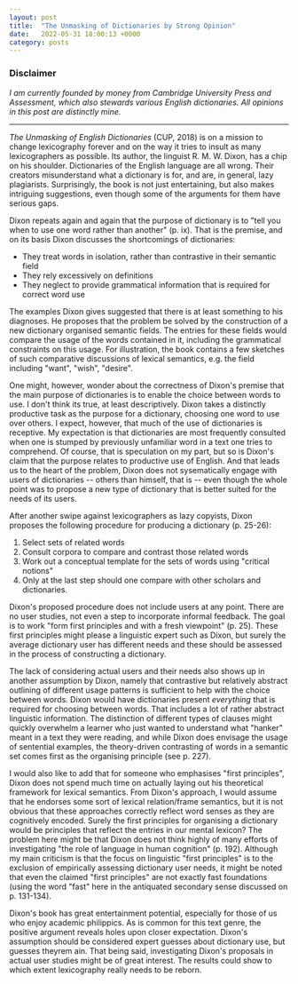 ```yaml
---
layout: post
title:  "The Unmasking of Dictionaries by Strong Opinion"
date:   2022-05-31 18:00:13 +0000
category: posts
---
```


### Disclaimer

_I am currently founded by money from Cambridge University Press and Assessment, which also stewards various English dictionaries. All opinions in this post are distinctly mine._

---


_The Unmasking of English Dictionaries_ (CUP, 2018) is on a mission to change lexicography forever and on the way it tries to insult as many lexicographers as possible. Its author, the linguist R. M. W. Dixon, has a chip on his shoulder. Dictionaries of the English language are all wrong. Their creators misunderstand what a dictionary is for, and are, in general, lazy plagiarists. Surprisingly, the book is not just entertaining, but also makes intriguing suggestions, even though some of the arguments for them have serious gaps. 

Dixon repeats again and again that the purpose of dictionary is to "tell you when to use one word rather than another" (p. ix). That is the premise, and on its basis Dixon discusses the shortcomings of dictionaries:
* They treat words in isolation, rather than contrastive in their semantic field
* They rely excessively on definitions
* They neglect to provide grammatical information that is required for correct word use

The examples Dixon gives suggested that there is at least something to his diagnoses. He proposes that the problem be solved by the construction of a new dictionary organised semantic fields. The entries for these fields would compare the usage of the words contained in it, including the grammatical constraints on this usage. For illustration, the book contains a few sketches of such comparative discussions of lexical semantics, e.g. the field including "want", "wish", "desire".

One might, however, wonder about the correctness of Dixon's premise that the main purpose of dictionaries is to enable the choice between words to use. I don't think its true, at least descriptively. Dixon takes a distinctly productive task as the purpose for a dictionary, choosing one word to use over others. I expect, however, that much of the use of dictionaries is receptive. My expectation is that dictionaries are most frequently consulted when one is stumped by previously unfamiliar word in a text one tries to comprehend. Of course, that is speculation on my part, but so is Dixon's claim that the purpose relates to productive use of English. And that leads us to the heart of the problem, Dixon does not sysematically engage with users of dictionaries -- others than himself, that is -- even though the whole point was to propose a new type of dictionary that is better suited for the needs of its users.

After another swipe against lexicographers as lazy copyists, Dixon proposes the following procedure for producing a dictionary (p. 25-26):
1. Select sets of related words
2. Consult corpora to compare and contrast those related words 
3. Work out a conceptual template for the sets of words using "critical notions"
4. Only at the last step should one compare with other scholars and dictionaries.

Dixon's proposed procedure does not include users at any point. There are no user studies, not even a step to incorporate informal feedback. The goal is to work "form first principles and with a fresh viewpoint" (p. 25). These first principles might please a linguistic expert such as Dixon, but surely the average dictionary user has different needs and these should be assessed in the process of constructing a dictionary.

The lack of considering actual users and their needs also shows up in another assumption by Dixon, namely that contrastive but relatively abstract outlining of different usage patterns is sufficient to help with the choice between words. Dixon would have dictionaries present _everything_ that is required for choosing between words. That includes a lot of rather abstract linguistic information. The distinction of different types of clauses might quickly overwhelm a learner who just wanted to understand what "hanker" meant in a text they were reading, and while Dixon does envisage the usage of sentential examples, the theory-driven contrasting of words in a semantic set comes first as the organising principle (see p. 227). 

I would also like to add that for someone who emphasises "first principles", Dixon does not spend much time on actually laying out his theoretical framework for lexical semantics. From Dixon's approach, I would assume that he endorses some sort of lexical relation/frame semantics, but it is not obvious that these approaches correctly reflect word senses as they are cognitively encoded. Surely the first principles for organising a dictionary would be principles that reflect the entries in our mental lexicon? The problem here might be that Dixon does not think highly of many efforts of investigating "the role of language in human cognition" (p. 192). Although my main criticism is that the focus on linguistic "first principles" is to the exclusion of empirically assessing dictionary user needs, it might be noted that even the claimed "first principles" are not exactly fast foundations (using the word "fast" here in the antiquated secondary sense discussed on p. 131-134).

Dixon's book has great entertainment potential, especially for those of us who enjoy academic philippics. As is common for this text genre, the positive argument reveals holes upon closer expectation. Dixon's assumption should be considered expert guesses about dictionary use, but guesses theyrem ain. That being said, investigating Dixon's proposals in actual user studies might be of great interest. The results could show to which extent lexicography really needs to be reborn.


